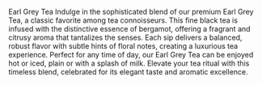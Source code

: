 Earl Grey Tea
Indulge in the sophisticated blend of our premium Earl Grey Tea, a classic favorite among tea connoisseurs. This fine black tea is infused with the distinctive essence of bergamot, offering a fragrant and citrusy aroma that tantalizes the senses. Each sip delivers a balanced, robust flavor with subtle hints of floral notes, creating a luxurious tea experience. Perfect for any time of day, our Earl Grey Tea can be enjoyed hot or iced, plain or with a splash of milk. Elevate your tea ritual with this timeless blend, celebrated for its elegant taste and aromatic excellence.